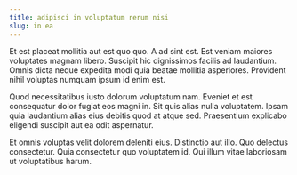 ```yaml
---
title: adipisci in voluptatum rerum nisi
slug: in ea
---
```


Et est placeat mollitia aut est quo quo. A ad sint est. Est veniam maiores voluptates magnam libero. Suscipit hic dignissimos facilis ad laudantium. Omnis dicta neque expedita modi quia beatae mollitia asperiores. Provident nihil voluptas numquam ipsum id enim est.

Quod necessitatibus iusto dolorum voluptatum nam. Eveniet et est consequatur dolor fugiat eos magni in. Sit quis alias nulla voluptatem. Ipsam quia laudantium alias eius debitis quod at atque sed. Praesentium explicabo eligendi suscipit aut ea odit aspernatur.

Et omnis voluptas velit dolorem deleniti eius. Distinctio aut illo. Quo delectus consectetur. Quia consectetur quo voluptatem id. Qui illum vitae laboriosam ut voluptatibus harum.
